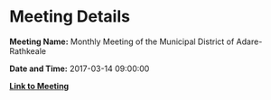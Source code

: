 # Meeting Details

**Meeting Name:** Monthly Meeting of the Municipal District of Adare-Rathkeale

**Date and Time:** 2017-03-14 09:00:00

**[Link to Meeting](https://www.limerick.ie/council/whats-on/monthly-meeting-municipal-district-adare-rathkeale-5)**
